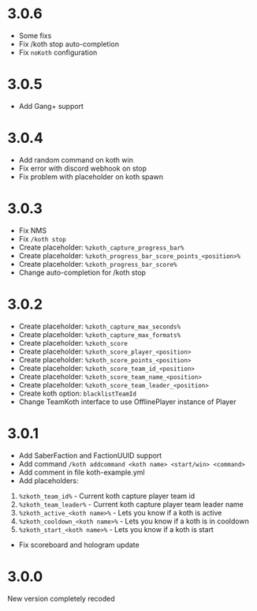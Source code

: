 # 3.0.6

- Some fixs
- Fix /koth stop auto-completion
- Fix ``noKoth`` configuration

# 3.0.5

- Add Gang+ support

# 3.0.4

- Add random command on koth win
- Fix error with discord webhook on stop
- Fix problem with placeholder on koth spawn

# 3.0.3

- Fix NMS
- Fix ``/koth stop``
- Create placeholder: ``%zkoth_capture_progress_bar%``
- Create placeholder: ``%zkoth_progress_bar_score_points_<position>%``
- Create placeholder: ``%zkoth_progress_bar_score%``
- Change auto-completion for /koth stop

# 3.0.2

- Create placeholder: ``%zkoth_capture_max_seconds%``
- Create placeholder: ``%zkoth_capture_max_formats%``
- Create placeholder: ``%zkoth_score``
- Create placeholder: ``%zkoth_score_player_<position>``
- Create placeholder: ``%zkoth_score_points_<position>``
- Create placeholder: ``%zkoth_score_team_id_<position>``
- Create placeholder: ``%zkoth_score_team_name_<position>``
- Create placeholder: ``%zkoth_score_team_leader_<position>``
- Create koth option: ``blacklistTeamId``
- Change TeamKoth interface to use OfflinePlayer instance of Player

# 3.0.1

- Add SaberFaction and FactionUUID support
- Add command ``/koth addcommand <koth name> <start/win> <command>``
- Add comment in file koth-example.yml
- Add placeholders:
1. ``%zkoth_team_id%`` - Current koth capture player team id
2. ``%zkoth_team_leader%`` - Current koth capture player team leader name
3. ``%zkoth_active_<koth name>%`` - Lets you know if a koth is active
4. ``%zkoth_cooldown_<koth name>%`` - Lets you know if a koth is in cooldown
5. ``%zkoth_start_<koth name>%`` - Lets you know if a koth is start
- Fix scoreboard and hologram update

# 3.0.0

New version completely recoded
